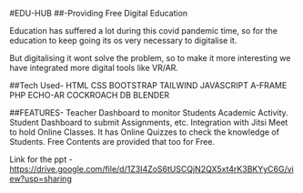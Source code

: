 #EDU-HUB 
##-Providing Free Digital Education

Education has suffered a lot during this covid pandemic time, so for the education to keep going its os very necessary to digitalise it.

But digitalising it wont solve the problem, so to make it more interesting we have integrated more digital tools like VR/AR.

##Tech Used-
HTML
CSS
BOOTSTRAP
TAILWIND
JAVASCRIPT
A-FRAME
PHP
ECHO-AR
COCKROACH DB
BLENDER


##FEATURES-
Teacher Dashboard to monitor Students Academic Activity.
Student Dashboard to submit Assignments, etc.
Integration with Jitsi Meet to hold Online Classes.
It has Online Quizzes to check the knowledge of Students.
Free Contents are provided that too for Free.

Link for the ppt - https://drive.google.com/file/d/1Z3I4ZoS6tUSCQjN2QX5xt4rK3BKYyC6G/view?usp=sharing
